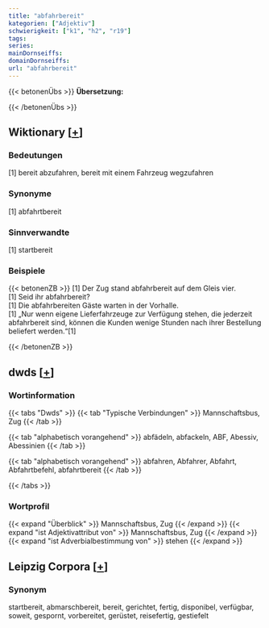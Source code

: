 ```yaml
---
title: "abfahrbereit"
kategorien: ["Adjektiv"]
schwierigkeit: ["k1", "h2", "r19"]
tags:
series:
mainDornseiffs:
domainDornseiffs:
url: "abfahrbereit"
---
```


{{< betonenÜbs >}}
**Übersetzung:**  
  
{{< /betonenÜbs >}}

## Wiktionary [[+](https://de.wiktionary.org/wiki/abfahrbereit)]

### Bedeutungen
[1] bereit abzufahren, bereit mit einem Fahrzeug wegzufahren  

### Synonyme
[1] abfahrtbereit  

### Sinnverwandte
[1] startbereit  

### Beispiele
{{< betonenZB >}}
[1] Der Zug stand abfahrbereit auf dem Gleis vier.  
[1] Seid ihr abfahrbereit?  
[1] Die abfahrbereiten Gäste warten in der Vorhalle.  
[1] „Nur wenn eigene Lieferfahrzeuge zur Verfügung stehen, die jederzeit abfahrbereit sind, können die Kunden wenige Stunden nach ihrer Bestellung beliefert werden.“[1]  

{{< /betonenZB >}}


## dwds [[+](https://www.dwds.de/wb/abfahrbereit)]

### Wortinformation
{{< tabs "Dwds" >}}
{{< tab "Typische Verbindungen" >}}
Mannschaftsbus, Zug
{{< /tab >}}

{{< tab "alphabetisch vorangehend" >}}
abfädeln, abfackeln, ABF, Abessiv, Abessinien
{{< /tab >}}

{{< tab "alphabetisch vorangehend" >}}
abfahren, Abfahrer, Abfahrt, Abfahrtbefehl, abfahrtbereit
{{< /tab >}}

{{< /tabs >}}

### Wortprofil
{{< expand "Überblick" >}} Mannschaftsbus, Zug {{< /expand >}}
{{< expand "ist Adjektivattribut von" >}} Mannschaftsbus, Zug {{< /expand >}}
{{< expand "ist Adverbialbestimmung von" >}} stehen {{< /expand >}}

## Leipzig Corpora [[+](https://corpora.uni-leipzig.de/en/res?word=abfahrbereit&corpusId=deu_newscrawl-public_2018)]


### Synonym
startbereit, abmarschbereit, bereit, gerichtet, fertig, disponibel, verfügbar, soweit, gespornt, vorbereitet, gerüstet, reisefertig, gestiefelt


